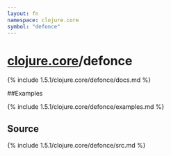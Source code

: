 ```yaml
---
layout: fn
namespace: clojure.core
symbol: "defonce"
---
```


# [clojure.core](../)/defonce

{% include 1.5.1/clojure.core/defonce/docs.md %}

##Examples

{% include 1.5.1/clojure.core/defonce/examples.md %}
## Source
{% include 1.5.1/clojure.core/defonce/src.md %}

